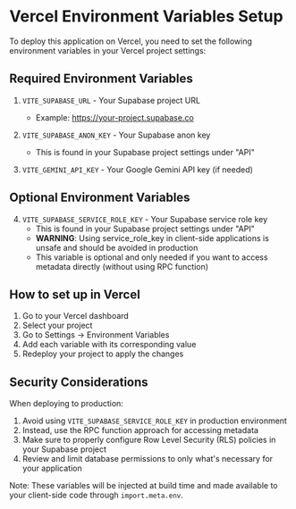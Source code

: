 # Vercel Environment Variables Setup

To deploy this application on Vercel, you need to set the following environment variables in your Vercel project settings:

## Required Environment Variables

1. `VITE_SUPABASE_URL` - Your Supabase project URL
   - Example: https://your-project.supabase.co

2. `VITE_SUPABASE_ANON_KEY` - Your Supabase anon key
   - This is found in your Supabase project settings under "API"

3. `VITE_GEMINI_API_KEY` - Your Google Gemini API key (if needed)

## Optional Environment Variables

4. `VITE_SUPABASE_SERVICE_ROLE_KEY` - Your Supabase service role key
   - This is found in your Supabase project settings under "API"
   - **WARNING**: Using service_role_key in client-side applications is unsafe and should be avoided in production
   - This variable is optional and only needed if you want to access metadata directly (without using RPC function)

## How to set up in Vercel

1. Go to your Vercel dashboard
2. Select your project
3. Go to Settings → Environment Variables
4. Add each variable with its corresponding value
5. Redeploy your project to apply the changes

## Security Considerations

When deploying to production:

1. Avoid using `VITE_SUPABASE_SERVICE_ROLE_KEY` in production environment
2. Instead, use the RPC function approach for accessing metadata
3. Make sure to properly configure Row Level Security (RLS) policies in your Supabase project
4. Review and limit database permissions to only what's necessary for your application

Note: These variables will be injected at build time and made available to your client-side code through `import.meta.env`.